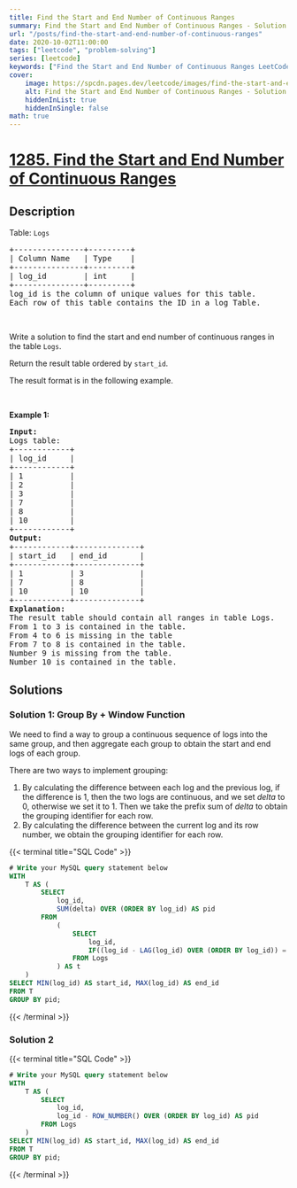 ```yaml
---
title: Find the Start and End Number of Continuous Ranges
summary: Find the Start and End Number of Continuous Ranges - Solution Explained
url: "/posts/find-the-start-and-end-number-of-continuous-ranges"
date: 2020-10-02T11:00:00
tags: ["leetcode", "problem-solving"]
series: [leetcode]
keywords: ["Find the Start and End Number of Continuous Ranges LeetCode Solution Explained in all languages", "1285", "leetcode question 1285", "Find the Start and End Number of Continuous Ranges", "LeetCode", "leetcode solution in Python3 C++ Java Go PHP Ruby Swift TypeScript Rust C# JavaScript C", "GeeksforGeeks", "InterviewBit", "Coding Ninjas", "HackerRank", "HackerEarth", "CodeChef", "TopCoder", "AlgoExpert", "freeCodeCamp", "Codeforces", "GitHub", "AtCoder", "Samir Paul"]
cover:
    image: https://spcdn.pages.dev/leetcode/images/find-the-start-and-end-number-of-continuous-ranges.webp
    alt: Find the Start and End Number of Continuous Ranges - Solution Explained
    hiddenInList: true
    hiddenInSingle: false
math: true
---
```



# [1285. Find the Start and End Number of Continuous Ranges](https://leetcode.com/problems/find-the-start-and-end-number-of-continuous-ranges)


## Description

<p>Table: <code>Logs</code></p>

<pre>
+---------------+---------+
| Column Name   | Type    |
+---------------+---------+
| log_id        | int     |
+---------------+---------+
log_id is the column of unique values for this table.
Each row of this table contains the ID in a log Table.
</pre>

<p>&nbsp;</p>

<p>Write a solution to find the start and end number of continuous ranges in the table <code>Logs</code>.</p>

<p>Return the result table ordered by <code>start_id</code>.</p>

<p>The result format is in the following example.</p>

<p>&nbsp;</p>
<p><strong class="example">Example 1:</strong></p>

<pre>
<strong>Input:</strong> 
Logs table:
+------------+
| log_id     |
+------------+
| 1          |
| 2          |
| 3          |
| 7          |
| 8          |
| 10         |
+------------+
<strong>Output:</strong> 
+------------+--------------+
| start_id   | end_id       |
+------------+--------------+
| 1          | 3            |
| 7          | 8            |
| 10         | 10           |
+------------+--------------+
<strong>Explanation:</strong> 
The result table should contain all ranges in table Logs.
From 1 to 3 is contained in the table.
From 4 to 6 is missing in the table
From 7 to 8 is contained in the table.
Number 9 is missing from the table.
Number 10 is contained in the table.
</pre>

## Solutions

### Solution 1: Group By + Window Function

We need to find a way to group a continuous sequence of logs into the same group, and then aggregate each group to obtain the start and end logs of each group.

There are two ways to implement grouping:

1. By calculating the difference between each log and the previous log, if the difference is $1$, then the two logs are continuous, and we set $delta$ to $0$, otherwise we set it to $1$. Then we take the prefix sum of $delta$ to obtain the grouping identifier for each row.
2. By calculating the difference between the current log and its row number, we obtain the grouping identifier for each row.

<!-- tabs:start -->

{{< terminal title="SQL Code" >}}
```sql
# Write your MySQL query statement below
WITH
    T AS (
        SELECT
            log_id,
            SUM(delta) OVER (ORDER BY log_id) AS pid
        FROM
            (
                SELECT
                    log_id,
                    IF((log_id - LAG(log_id) OVER (ORDER BY log_id)) = 1, 0, 1) AS delta
                FROM Logs
            ) AS t
    )
SELECT MIN(log_id) AS start_id, MAX(log_id) AS end_id
FROM T
GROUP BY pid;
```
{{< /terminal >}}

<!-- tabs:end -->

### Solution 2

<!-- tabs:start -->

{{< terminal title="SQL Code" >}}
```sql
# Write your MySQL query statement below
WITH
    T AS (
        SELECT
            log_id,
            log_id - ROW_NUMBER() OVER (ORDER BY log_id) AS pid
        FROM Logs
    )
SELECT MIN(log_id) AS start_id, MAX(log_id) AS end_id
FROM T
GROUP BY pid;
```
{{< /terminal >}}

<!-- tabs:end -->

<!-- end -->
